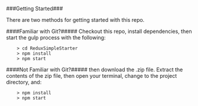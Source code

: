 

###Getting Started###

There are two methods for getting started with this repo.

####Familiar with Git?#####
Checkout this repo, install dependencies, then start the gulp process with the following:

```
	> cd ReduxSimpleStarter
	> npm install
	> npm start
```

####Not Familiar with Git?#####
then download the .zip file.  Extract the contents of the zip file, then open your terminal, change to the project directory, and:

```
	> npm install
	> npm start
```


